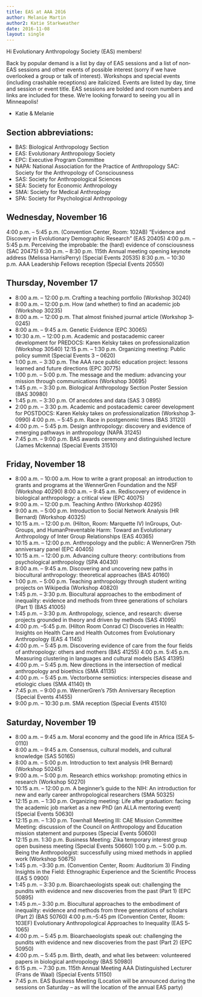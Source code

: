 ```yaml
---
title: EAS at AAA 2016
author: Melanie Martin
author2: Katie Starkweather
date: 2016-11-08
layout: single
---
```


Hi Evolutionary Anthropology Society (EAS) members!

Back by popular demand is a list by day of EAS sessions and a list of non­EAS sessions and other events of possible interest (sorry if we have overlooked a group or talk of interest). Workshops and special events (including crashable receptions) are italicized. Events are listed by day, time and session or event title. EAS sessions are bolded and room numbers and links are included for these. We’re looking forward to seeing you all in Minneapolis!

- Katie & Melanie

## Section abbreviations:
* BAS: Biological Anthropology Section
* EAS: Evolutionary Anthropology Society
* EPC: Executive Program Committee
* NAPA: National Association for the Practice of Anthropology SAC: Society for the Anthropology of Consciousness
* SAS: Society for Anthropological Sciences 
* SEA: Society for Economic Anthropology 
* SMA: Society for Medical Anthroplogy
* SPA: Society for Psychological Anthropology


## Wednesday, November 16

4:00 p.m. – 5:45 p.m. (Convention Center, Room: 102AB) “Evidence and Discovery in Evolutionary Demographic Research” (EAS 2­0405) 4:00 p.m. – 5:45 p.m. Perceiving the improbable: the (hard) evidence of consciousness (SAC 2­0475)
6:30 p.m. – 8:30 p.m. 115th Annual meeting opening keynote address (Melissa Harris­Perry) (Special Events 2­0535)
8:30 p.m. – 10:30 p.m. AAA Leadership Fellows reception (Special Events 2­0550)

## Thursday, November 17

- 8:00 a.m. – 12:00 p.m. Crafting a teaching portfolio (Workshop 3­0240)
- 8:00 a.m. – 12:00 p.m. How (and whether) to find an academic job (Workshop 3­0235)
- 8:00 a.m. – 12:00 p.m. That almost finished journal article (Workshop 3­0245)
- 8:00 a.m. – 9:45 a.m. Genetic Evidence (EPC 3­0065)
- 10:30 a.m. – 12:00 p.m. Academic and post­academic career development for PRE­DOCS: Karen Kelsky takes on professionalization (Workshop 3­0540) 12:15 p.m. – 1:30 p.m. Organizing meeting: Public policy summit (Special Events 3 – 0620)
- 1:00 p.m. – 3:30 p.m. The AAA race public education project: lessons learned and future directions (EPC 3­0775)
- 1:00 p.m. – 5:00 p.m. The message and the medium: advancing your mission through communications (Workshop 3­0695)
- 1:45 p.m. – 3:30 p.m. Biological Anthropology Section Poster Session (BAS 3­0980)
- 1:45 p.m. – 3:30 p.m. Of anecdotes and data (SAS 3 ­0895)
- 2:00 p.m. – 3:30 p.m. Academic and post­academic career development for POST­DOCS: Karen Kelsky takes on professionalization (Workshop 3­0990) 4:00 p.m. – 5:45 p.m. Race in postgenomic times (BAS 3­1120)
- 4:00 p.m. – 5:45 p.m. Design anthropology: discovery and evidence of emerging pathways in anthropology (NAPA 3­1245)
- 7:45 p.m. – 9:00 p.m. BAS awards ceremony and distinguished lecture (James Mckenna) (Special Events 3­1510)

## Friday, November 18

- 8:00 a.m. – 10:00 a.m. How to write a grant proposal: an introduction to grants and programs at the Wenner­Gren Foundation and the NSF (Workshop 4­0290) 8:00 a.m. – 9:45 a.m. Rediscovery of evidence in biological anthropology: a critical view (EPC 4­0075)
- 9:00 a.m. – 12:00 p.m. Teaching Anthro (Workshop 4­0295)
- 9:00 a.m. – 5:00 p.m. Introduction to Social Network Analysis (HR Bernard) (Workshop 4­0325)
- 10:15 a.m. – 12:00 p.m. (Hilton, Room: Marquette IV) In­Groups, Out­Groups, and Human­Preventable Harm: Toward an Evolutionary Anthropology of Inter­ Group Relationships (EAS 4­0365)
- 10:15 a.m. – 12:00 p.m. Anthropology and the public: A Wenner­Gren 75th anniversary panel (EPC 4­0405)
- 10:15 a.m. – 12:00 p.m. Advancing culture theory: contributions from psychological anthropology (SPA 4­0430)
- 8:00 a.m. – 9:45 a.m. Discovering and uncovering new paths in biocultural anthropology: theoretical approaches (BAS 4­0160)
- 1:00 p.m. – 5:00 p.m. Teaching anthropology through student writing projects on Wikipedia (Workshop 4­0820)
- 1:45 p.m. – 3:30 p.m. Biocultural approaches to the embodiment of inequality: evidence and methods from three generations of scholars (Part 1) (BAS 4­1005)
- 1:45 p.m. – 3:30 p.m. Anthropology, science, and research: diverse projects grounded in theory and driven by methods (SAS 4­1095)
- 4:00 p.m. –5:45 p.m. (Hilton Room Conrad C) Discoveries in Health: Insights on Health Care and Health Outcomes from Evolutionary Anthropology (EAS 4­ 1145)
- 4:00 p.m. – 5:45 p.m. Discovering evidence of care from the four fields of anthropology: others and mothers (BAS 4­1255) 4:00 p.m. ­5:45 p.m. Measuring clustering in languages and cultural models (SAS 4­1395)
- 4:00 p.m. – 5:45 p.m. New directions in the intersection of medical anthropology and bioethics (SMA 4­1135)
- 4:00 p.m. – 5:45 p.m. Vector­borne semiotics: interspecies disease and etiologic clues (SMA 4­1140)
   th
- 7:45 p.m. – 9:00 p.m. Wenner­Gren’s 75th Anniversary Reception (Special Events 4­1455) 
- 9:00 p.m. – 10:30 p.m. SMA reception (Special Events 4­1510)

## Saturday, November 19

- 8:00 a.m. – 9:45 a.m. Moral economy and the good life in Africa (SEA 5­0110)
- 8:00 a.m. – 9:45 a.m. Consensus, cultural models, and cultural knowledge (SAS 5­0165)
- 8:00 a.m. – 5:00 p.m. Introduction to text analysis (HR Bernard) (Workshop 5­0245)
- 9:00 a.m. – 5:00 p.m. Research ethics workshop: promoting ethics in research (Workshop 5­0270)
- 10:15 a.m. – 12:00 p.m. A beginner’s guide to the NIH: An introduction for new and early career anthropological researchers (SMA 5­0325)
- 12:15 p.m. – 1:30 p.m. Organizing meeting: Life after graduation: facing the academic job market as a new PhD (an ALLA mentoring event) (Special Events 5­0630)
- 12:15 p.m. – 1:30 p.m. Townhall Meeting III: CAE Mission Committee Meeting: discussion of the Council on Anthropology and Education mission statement and purposes (Special Events 5­0600)
- 12:15 p.m. ­1:30 p.m. Business Meeting: Zika temporary interest group open business meeting (Special Events 5­0660) 1:00 p.m. – 5:00 p.m. Being the Anthropologist: successfully using mixed methods in applied work (Workshop 5­0675)
- 1:45 p.m. –3:30 p.m. (Convention Center, Room: Auditorium 3) Finding Insights in the Field: Ethnographic Experience and the Scientific Process (EAS 5­ 0900)
- 1:45 p.m. – 3:30 p.m. Bioarchaeologists speak out: challenging the pundits with evidence and new discoveries from the past (Part 1) (EPC 5­0895)
- 1:45 p.m.– 3:30 p.m. Biocultural approaches to the embodiment of inequality: evidence and methods from three generations of scholars (Part 2) (BAS 5­0760) 4:00 p.m.–5:45 pm (Convention Center, Room: 103EF) Evolutionary Anthropological Approaches to Inequality (EAS 5­1065)
- 4:00 p.m. – 5:45 p.m. Bioarchaeologists speak out: challenging the pundits with evidence and new discoveries from the past (Part 2) (EPC 5­0950)
- 4:00 p.m. – 5:45 p.m. Birth, death, and what lies between: volunteered papers in biological anthropology (BAS 5­0980)
- 6:15 p.m. – 7:30 p.m. 115th Annual Meeting AAA Distinguished Lecturer (Frans de Waal) (Special Events 5­1150)
- 7:45 p.m. EAS Business Meeting (Location will be announced during the sessions on Saturday – as will the location of the annual EAS party)